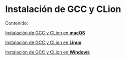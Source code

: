 # Instalación de GCC y CLion

Contenido:

<a href="gcc-macos.md">Instalación de GCC y CLion en **macOS**</a>

<a href="gcc-linux.md">Instalación de GCC y CLion en **Linux**</a>

<a href="gcc-windows.md">Instalación de GCC y CLion en **Windows**</a>
